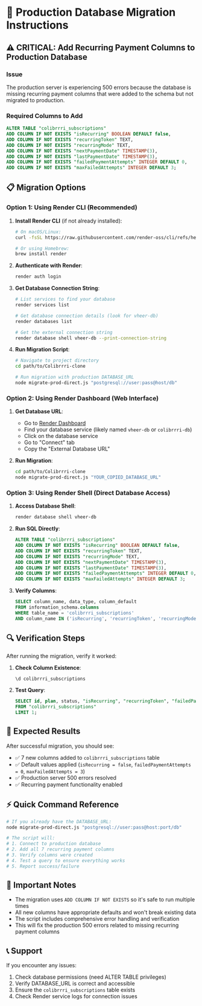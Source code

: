 # 🚀 Production Database Migration Instructions

## ⚠️ CRITICAL: Add Recurring Payment Columns to Production Database

### Issue
The production server is experiencing 500 errors because the database is missing recurring payment columns that were added to the schema but not migrated to production.

### Required Columns to Add
```sql
ALTER TABLE "colibrrri_subscriptions" 
ADD COLUMN IF NOT EXISTS "isRecurring" BOOLEAN DEFAULT false,
ADD COLUMN IF NOT EXISTS "recurringToken" TEXT,
ADD COLUMN IF NOT EXISTS "recurringMode" TEXT,
ADD COLUMN IF NOT EXISTS "nextPaymentDate" TIMESTAMP(3),
ADD COLUMN IF NOT EXISTS "lastPaymentDate" TIMESTAMP(3),
ADD COLUMN IF NOT EXISTS "failedPaymentAttempts" INTEGER DEFAULT 0,
ADD COLUMN IF NOT EXISTS "maxFailedAttempts" INTEGER DEFAULT 3;
```

## 📋 Migration Options

### Option 1: Using Render CLI (Recommended)

1. **Install Render CLI** (if not already installed):
   ```bash
   # On macOS/Linux:
   curl -fsSL https://raw.githubusercontent.com/render-oss/cli/refs/heads/main/bin/install.sh | sh
   
   # Or using Homebrew:
   brew install render
   ```

2. **Authenticate with Render**:
   ```bash
   render auth login
   ```

3. **Get Database Connection String**:
   ```bash
   # List services to find your database
   render services list
   
   # Get database connection details (look for vheer-db)
   render databases list
   
   # Get the external connection string
   render database shell vheer-db --print-connection-string
   ```

4. **Run Migration Script**:
   ```bash
   # Navigate to project directory
   cd path/to/Colibrrri-clone
   
   # Run migration with production DATABASE_URL
   node migrate-prod-direct.js "postgresql://user:pass@host/db"
   ```

### Option 2: Using Render Dashboard (Web Interface)

1. **Get Database URL**:
   - Go to [Render Dashboard](https://dashboard.render.com)
   - Find your database service (likely named `vheer-db` or `colibrrri-db`)
   - Click on the database service
   - Go to "Connect" tab
   - Copy the "External Database URL"

2. **Run Migration**:
   ```bash
   cd path/to/Colibrrri-clone
   node migrate-prod-direct.js "YOUR_COPIED_DATABASE_URL"
   ```

### Option 3: Using Render Shell (Direct Database Access)

1. **Access Database Shell**:
   ```bash
   render database shell vheer-db
   ```

2. **Run SQL Directly**:
   ```sql
   ALTER TABLE "colibrrri_subscriptions" 
   ADD COLUMN IF NOT EXISTS "isRecurring" BOOLEAN DEFAULT false,
   ADD COLUMN IF NOT EXISTS "recurringToken" TEXT,
   ADD COLUMN IF NOT EXISTS "recurringMode" TEXT,
   ADD COLUMN IF NOT EXISTS "nextPaymentDate" TIMESTAMP(3),
   ADD COLUMN IF NOT EXISTS "lastPaymentDate" TIMESTAMP(3),
   ADD COLUMN IF NOT EXISTS "failedPaymentAttempts" INTEGER DEFAULT 0,
   ADD COLUMN IF NOT EXISTS "maxFailedAttempts" INTEGER DEFAULT 3;
   ```

3. **Verify Columns**:
   ```sql
   SELECT column_name, data_type, column_default
   FROM information_schema.columns
   WHERE table_name = 'colibrrri_subscriptions'
   AND column_name IN ('isRecurring', 'recurringToken', 'recurringMode', 'nextPaymentDate', 'lastPaymentDate', 'failedPaymentAttempts', 'maxFailedAttempts');
   ```

## 🔍 Verification Steps

After running the migration, verify it worked:

1. **Check Column Existence**:
   ```sql
   \d colibrrri_subscriptions
   ```

2. **Test Query**:
   ```sql
   SELECT id, plan, status, "isRecurring", "recurringToken", "failedPaymentAttempts" 
   FROM "colibrrri_subscriptions" 
   LIMIT 1;
   ```

## 🎯 Expected Results

After successful migration, you should see:
- ✅ 7 new columns added to `colibrrri_subscriptions` table
- ✅ Default values applied (`isRecurring = false`, `failedPaymentAttempts = 0`, `maxFailedAttempts = 3`)
- ✅ Production server 500 errors resolved
- ✅ Recurring payment functionality enabled

## ⚡ Quick Command Reference

```bash
# If you already have the DATABASE_URL:
node migrate-prod-direct.js "postgresql://user:pass@host:port/db"

# The script will:
# 1. Connect to production database
# 2. Add all 7 recurring payment columns
# 3. Verify columns were created
# 4. Test a query to ensure everything works
# 5. Report success/failure
```

## 🚨 Important Notes

- The migration uses `ADD COLUMN IF NOT EXISTS` so it's safe to run multiple times
- All new columns have appropriate defaults and won't break existing data
- The script includes comprehensive error handling and verification
- This will fix the production 500 errors related to missing recurring payment columns

## 📞 Support

If you encounter any issues:
1. Check database permissions (need ALTER TABLE privileges)
2. Verify DATABASE_URL is correct and accessible
3. Ensure the `colibrrri_subscriptions` table exists
4. Check Render service logs for connection issues